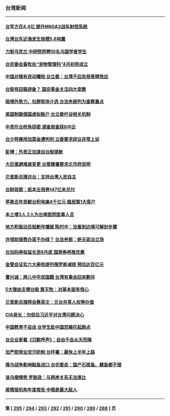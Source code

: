 ### 台湾新闻
---
#### [台军方花4.4亿 提升M60A3战车射控系统](../../pages/ncid1349361/n13633681.md) 
#### [台湾台东近海发生规模5.6地震](../../pages/ncid1349361/n13633708.md) 
#### [力挺乌克兰 中研院将聘10名乌国学者学生](../../pages/ncid1349361/n13633679.md) 
#### [台农委会畜牧处“宠物管理科”4月初将成立](../../pages/ncid1349361/n13633568.md) 
#### [中国对俄有连动曝险 台立委：台湾不应忽视骨牌效应](../../pages/ncid1349361/n13633573.md) 
#### [台股有回稳迹象？ 国安基金关注四大变数](../../pages/ncid1349361/n13633576.md) 
#### [阻境外势力、社群软体介选 台法务部列为查察重点](../../pages/ncid1349361/n13633506.md) 
#### [美国制裁俄国虚拟账户 台立委吁设相关机制](../../pages/ncid1349361/n13633565.md) 
#### [中资在台挖角窃密 调查局查获8中企](../../pages/ncid1349361/n13633539.md) 
#### [台少将挪用加菜金遭判刑 立委要求研议非常上诉](../../pages/ncid1349361/n13633494.md) 
#### [彭博：外资正加速自台股提款](../../pages/ncid1349361/n13633496.md) 
#### [大巨蛋避难层变更 台营建署要求北市府说明](../../pages/ncid1349361/n13633458.md) 
#### [贝里斯总理访台：支持台湾人民自主](../../pages/ncid1349361/n13633401.md) 
#### [台财政部：纸本五倍券147亿未兑付](../../pages/ncid1349361/n13633454.md) 
#### [苹果去年贡献台积电逾4千亿元 稳居第1大客户](../../pages/ncid1349361/n13633395.md) 
#### [本土增3人 2人为台南医院医事人员](../../pages/ncid1349361/n13633409.md) 
#### [地方积极动员阻断传播链 陈时中：没看到边境可解封步骤](../../pages/ncid1349361/n13633399.md) 
#### [诈领助理费办蓝不办绿？ 台法务部：绝无政治立场](../../pages/ncid1349361/n13633411.md) 
#### [台加码券拟延长至6月底 国旅券再推优惠](../../pages/ncid1349361/n13633416.md) 
#### [金管会证实六大寿险提列俄罗斯减损 预估达百亿元](../../pages/ncid1349361/n13632509.md) 
#### [曹兴诚：两儿中华民国籍 台湾有事会回来剿共](../../pages/ncid1349361/n13632059.md) 
#### [5大理由支撑台股 黄天牧：对基本面有信心](../../pages/ncid1349361/n13632511.md) 
#### [贝里斯总理拜会蔡英文：贝台共享人权等价值](../../pages/ncid1349361/n13632259.md) 
#### [CIA局长：勿低估习近平对台湾问题决心](../../pages/ncid1349361/n13631281.md) 
#### [中国教育不自由 台学生赴中国恐输在起跑点](../../pages/ncid1349361/n13630975.md) 
#### [台企业家看《沉默呼声》：自由不会从天而降](../../pages/ncid1349361/n13630575.md) 
#### [加严胶带业空污防制 台环署：最快上半年上路](../../pages/ncid1349361/n13630978.md) 
#### [俄乌战争影响鲑鱼进口 台农委会：国产石斑鱼、鲭鱼都不错](../../pages/ncid1349361/n13630982.md) 
#### [谈乌俄情势 罗致政：与两岸关系无法类比](../../pages/ncid1349361/n13630547.md) 
#### [美情报机构年度报告 中俄是最大敌人](../../pages/ncid1349361/n13631100.md) 

---
#### 第 [ [295](./295.md) / [294](./294.md) / [293](./293.md) / [292](./292.md) / [291](./291.md) / [290](./290.md) / [289](./289.md) / [288](./288.md) ] 页

